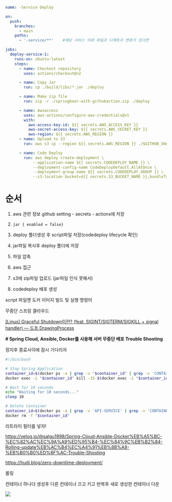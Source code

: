 ```yml
name: -Service Deploy

on:
  push:
    branches:
      - main
    paths:
      - '-service/**'    #해당 서비스 아래 파일과 디렉토리 변화가 있다면

jobs:
  deploy-service-1:
    runs-on: ubuntu-latest
    steps:
      - name: Checkout repository
        uses: actions/checkout@v2

      - name: Copy Jar
        run: cp ./build/libs/*.jar ./deploy

      - name: Make zip file
        run: zip -r ./springboor-with-githubaction.zip ./deploy

      - name: Awsaccess
        uses: aws-actions/configure-aws-credentials@v1
        with:
          aws-access-key-id: ${{ secrets.AWS_ACCESS_KEY }}
          aws-secret-access-key: ${{ secrets.AWS_SECRET_KEY }}
          aws-region: ${{ secrets.AWS_REGION }}
      - name: Upload to S3
        run: aws s3 cp --region ${{ secrets.AWS_REGION }} ./$GITHUB_SHA.zip s3://${{ secrets.S3_BUCKET_NAME }}/-service.zip

      - name: Code Deploy
        run: aws deploy create-deployment \
            --application-name ${{ secrets.CODEDEPLOY_NAME }} \
            --deployment-config-name CodeDeployDefault.AllAtOnce \
            --deployment-group-name ${{ secrets.CODEDEPLOY_GROUP }} \
            --s3-location bucket=${{ secrets.S3_BUCKET_NAME }},bundleType=zip,key=-service.zip.zip
```

# 순서

1. aws 관련 정보 github setting - secrets - actions에 저장

2. `jar { enabled = false}`

3. deploy 폴더생성 후  script파일 저장(codedeploy lifecycle 확인)

4. jar파일 복사후 deploy 폴더에 저장

5. 파일 압축

6. aws 접근

7. s3에 zip파일 업로드 (jar파일 인식 못해서)

8. codedeploy 배포 생성

script 파일엔 도커 이미지 빌드 및 실행 명령어

무중단 스프링 클라우드

[[Linux] Graceful Shutdown이란? (feat. SIGINT/SIGTERM/SIGKILL + signal handler) — 드프 DrawingProcess](https://csj000714.tistory.com/518)

**# Spring Cloud, Ansible, Docker를 사용해 서버 무중단 배포 Trouble Shooting**

정지후 종료사이에 잠시 기다리자

```bash
#!/bin/bash

# Stop Spring Application
container_id=$(docker ps -a | grep -v "$container_id" | grep -v 'CONTAINER' | awk '{print $1}')
docker exec -i "$container_id" kill -15 $(docker exec -i "$container_id" lsof -i | grep java | awk 'NR==1 {print $2}')

# Wait for 10 seconds
echo "Waiting for 10 seconds..."
sleep 10

# Delete Container
container_id=$(docker ps -a | grep -v 'API-SERVICE' | grep -v 'CONTAINER' | awk '{print $1}')
docker rm -f "$container_id"
```

리트라이 필터를 넣자!

https://velog.io/@salgu1998/Spring-Cloud-Ansible-Docker%EB%A5%BC-%EC%82%AC%EC%9A%A9%ED%95%B4-%EC%84%9C%EB%B2%84-Rolling-update%EB%AC%B4%EC%A4%91%EB%8B%A8-%EB%B0%B0%ED%8F%AC-Trouble-Shooting

https://hudi.blog/zero-downtime-deployment/

롤링

컨테이너 하나더 생성후 다른 컨테이너 끄고 키고 반복후 새로 생성한 컨테이너 다운

![](C:\Users\bosung\Desktop\rolling-deployment-2-f9d7e1eae7c7a5be1629fd5dda3c011b.gif)
